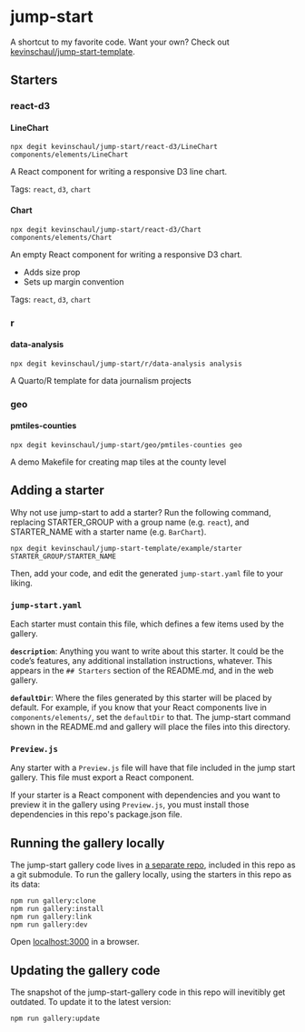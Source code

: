 # jump-start

A shortcut to my favorite code. Want your own? Check out
[kevinschaul/jump-start-template](https://github.com/kevinschaul/jump-start-template).

## Starters

### react-d3

#### LineChart

    npx degit kevinschaul/jump-start/react-d3/LineChart components/elements/LineChart

A React component for writing a responsive D3 line chart.

Tags: `react`, `d3`, `chart`

#### Chart

    npx degit kevinschaul/jump-start/react-d3/Chart components/elements/Chart

An empty React component for writing a responsive D3 chart.

* Adds size prop
* Sets up margin convention

Tags: `react`, `d3`, `chart`

### r

#### data-analysis

    npx degit kevinschaul/jump-start/r/data-analysis analysis

A Quarto/R template for data journalism projects

### geo

#### pmtiles-counties

    npx degit kevinschaul/jump-start/geo/pmtiles-counties geo

A demo Makefile for creating map tiles at the county level


## Adding a starter

Why not use jump-start to add a starter? Run the following command, replacing
STARTER_GROUP with a group name (e.g. `react`), and STARTER_NAME with a
starter name (e.g. `BarChart`).

    npx degit kevinschaul/jump-start-template/example/starter STARTER_GROUP/STARTER_NAME

Then, add your code, and edit the generated `jump-start.yaml` file to your liking.

### `jump-start.yaml`

Each starter must contain this file, which defines a few items used by the
gallery.

**`description`**: Anything you want to write about this starter. It could be
the code’s features, any additional installation instructions, whatever. This
appears in the `## Starters` section of the README.md, and in the web gallery.

**`defaultDir`**: Where the files generated by this starter will be placed by
default. For example, if you know that your React components live in
`components/elements/`, set the `defaultDir` to that. The jump-start command
shown in the README.md and gallery will place the files into this directory.

### `Preview.js`

Any starter with a `Preview.js` file will have that file included in the jump
start gallery. This file must export a React component.

If your starter is a React component with dependencies and you want to preview
it in the gallery using `Preview.js`, you must install those dependencies in
this repo's package.json file.
  
## Running the gallery locally

The jump-start gallery code lives in [a separate
repo](https://github.com/kevinschaul/jump-start-gallery),
included in this repo as a git submodule. To run the gallery
locally, using the starters in this repo as its data:

    npm run gallery:clone
    npm run gallery:install
    npm run gallery:link
    npm run gallery:dev

Open [localhost:3000](localhost:3000) in a browser.

## Updating the gallery code

The snapshot of the jump-start-gallery code in this repo will
inevitibly get outdated. To update it to the latest version:

    npm run gallery:update
 
